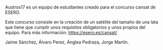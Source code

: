 Austros17 es un equipo de estudiantes creado para el concurso cansat de ESERO.

Este concurso consiste en la creación de un satélite del tamaño de una lata que tiene que cumplir unos requisitos obligatorios y unos propios del equipo.
Para más información: https://esero.es/cansat/


Jaime Sánchez, Álvaro Perez, Ánglea Pedraza, Jorge Martín.
